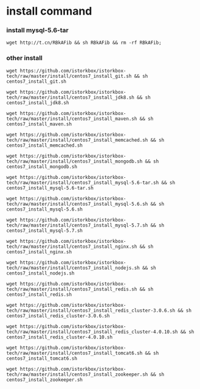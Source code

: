 # install command

### install mysql-5.6-tar

`wget http://t.cn/RBkAFib && sh RBkAFib && rm -rf RBkAFib;`

### other install

`wget https://github.com/istorkbox/istorkbox-tech/raw/master/install/centos7_install_git.sh && sh centos7_install_git.sh`

`wget https://github.com/istorkbox/istorkbox-tech/raw/master/install/centos7_install_jdk8.sh && sh centos7_install_jdk8.sh`

`wget https://github.com/istorkbox/istorkbox-tech/raw/master/install/centos7_install_maven.sh && sh centos7_install_maven.sh`

`wget https://github.com/istorkbox/istorkbox-tech/raw/master/install/centos7_install_memcached.sh && sh centos7_install_memcached.sh`

`wget https://github.com/istorkbox/istorkbox-tech/raw/master/install/centos7_install_mongodb.sh && sh centos7_install_mongodb.sh`

`wget https://github.com/istorkbox/istorkbox-tech/raw/master/install/centos7_install_mysql-5.6-tar.sh && sh centos7_install_mysql-5.6-tar.sh`

`wget https://github.com/istorkbox/istorkbox-tech/raw/master/install/centos7_install_mysql-5.6.sh && sh centos7_install_mysql-5.6.sh`

`wget https://github.com/istorkbox/istorkbox-tech/raw/master/install/centos7_install_mysql-5.7.sh && sh centos7_install_mysql-5.7.sh`

`wget https://github.com/istorkbox/istorkbox-tech/raw/master/install/centos7_install_nginx.sh && sh centos7_install_nginx.sh`

`wget https://github.com/istorkbox/istorkbox-tech/raw/master/install/centos7_install_nodejs.sh && sh centos7_install_nodejs.sh`

`wget https://github.com/istorkbox/istorkbox-tech/raw/master/install/centos7_install_redis.sh && sh centos7_install_redis.sh`

`wget https://github.com/istorkbox/istorkbox-tech/raw/master/install/centos7_install_redis_cluster-3.0.6.sh && sh centos7_install_redis_cluster-3.0.6.sh`

`wget https://github.com/istorkbox/istorkbox-tech/raw/master/install/centos7_install_redis_cluster-4.0.10.sh && sh centos7_install_redis_cluster-4.0.10.sh`

`wget https://github.com/istorkbox/istorkbox-tech/raw/master/install/centos7_install_tomcat6.sh && sh centos7_install_tomcat6.sh`

`wget https://github.com/istorkbox/istorkbox-tech/raw/master/install/centos7_install_zookeeper.sh && sh centos7_install_zookeeper.sh`

